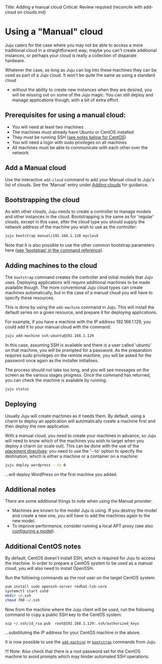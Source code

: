 Title: Adding a manual cloud
       Critical: Review required (reconcile with add-cloud on clouds.md)

# Using a "Manual" cloud

Juju caters for the
case where you may not be able to access a more traditional cloud in a
straightforward way; maybe you can't create additional instances, or perhaps
your cloud is really a collection of disparate hardware.

Whatever the case, as long as Juju can log into these machines they can be used
as part of a Juju cloud. It won't be _quite_ the same as using a standard cloud
- without the ability to create new instances when they are desired, you will
be missing out on some of the Juju magic. You can still deploy and manage
applications though, with a bit of extra effort.

## Prerequisites for using a manual cloud:

  - You will need at least two machines
  - The machines must already have Ubuntu or CentOS installed
  - They must be running SSH ([see notes below for CentOS](#additional-centos-notes))
  - You will need a login with sudo privileges on all machines
  - All machines must be able to communicate with each other over the network

## Add a Manual cloud

Use the interactive `add-cloud` command to add your Manual cloud to Juju's list
of clouds. See the 'Manual' entry under [Adding clouds][adding-clouds] for
guidance.

## Bootstrapping the cloud

As with other clouds, Juju needs to create a controller to manage models and
other instances in the cloud. Bootstrapping is the same as for 'regular'
clouds, except in this case, after the cloud type you should supply the network
address of the machine you wish to use as the controller:

```bash
juju bootstrap manual/192.168.1.128 mycloud
```

Note that it is also possible to use the other common bootstrap parameters here
([see 'bootstrap' in the command reference][commands]).

## Adding machines to the cloud

The `bootstrap` command creates the controller and initial models that Juju
uses. Deploying applications will require additional machines to be made
available though. The more conventional Juju cloud types can create machines
automatically, but in the case of a manual cloud you will have to specify these
resources.

This is done by using the `add-machine` command in Juju. This will install the
default series on a given resource, and prepare it for
deploying applications.

For example, if you have a machine with the IP address 192.168.1.129, you could
add it to your manual cloud with the command:

```bash
juju add-machine ssh:ubuntu@192.168.1.129
```

In this case, assuming SSH is available and there is a user called 'ubuntu' on
that machine, you will be prompted for a password. As the preparation requires
sudo privileges on the remote machine, you will be asked for the password once
again as the installer initialises.

The process should not take too long, and you will see messages on the screen as
the various stages progress. Once the command has returned, you can check
the machine is available by running:

```bash
juju status
```

## Deploying

Usually Juju will create machines as it needs them. By default, using a charm
to deploy an application will automatically create a machine first and then
deploy the new application.

With a manual cloud, you need to create your machines in advance, so Juju will
need to know which of the machines you wish to target when you deploy a charm
(or scale out). This can be done with the use of the
[placement directives][placement]: you need to use the
'--to' option to specify the destination, which is either a machine or a
container on a machine:

```bash
juju deploy wordpress --to 0
```
...will deploy WordPress on the first machine you added.

## Additional notes

There are some additional things to note when using the Manual provider:

 - Machines are known to the model Juju is using. If you destroy the model and
   create a new one, you will have to add the machines again to the new model.
 - To improve performance, consider running a local APT proxy (see also
   [configuring a model][models-config]).

## Additional CentOS notes

By default, CentOS doesn't install SSH, which is required for Juju to access 
the machine. In order to prepare a CentOS system to be used as a manual cloud,
you will also need to install OpenSSH. 

Run the following commands as the root user on the target CentOS system:

```bash
yum install sudo openssh-server redhat-lsb-core
systemctl start sshd
mkdir ~/.ssh
chmod 700 ~/.ssh
```

Now from the machine where the Juju client will be used, run the following 
command to copy a public SSH key to the CentOS system:


```
scp ~/.ssh/id_rsa.pub  root@192.168.1.129:.ssh/authorized_keys
```
...substituting the IP address for your CentOS machine in the above.

It is now possible to use the [`add-machine`](#adding-machines-to-the-cloud)
or [`bootstrap`](#bootstrapping-the-cloud) commands from Juju.

!!! Note: 
    Also check that there is a root password set for the CentOS machine 
    to avoid prompts which may hinder automated SSH operations.


<!-- LINKS -->

[models-config]: ./models-config.md
[placement]: ./charms-deploying-advanced.md#deploying-to-specific-machines
[commands]: ./commands.md
[adding-clouds]: ./clouds.md#adding-clouds
